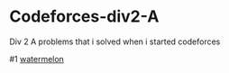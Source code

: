 # Codeforces-div2-A
Div 2 A problems that i solved when i started codeforces

#1 [watermelon](http://codeforces.com/contest/4/problem/A)
